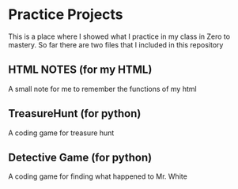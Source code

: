 # Practice Projects
 This is a place where I showed what I practice in my class in Zero to mastery.
 So far there are two files that I included in this repository
 ## HTML NOTES (for my HTML)
 A small note for me to remember the functions of my html
 ## TreasureHunt (for python)
 A coding game for treasure hunt
 ## Detective Game (for python)
 A coding game for finding what happened to Mr. White
